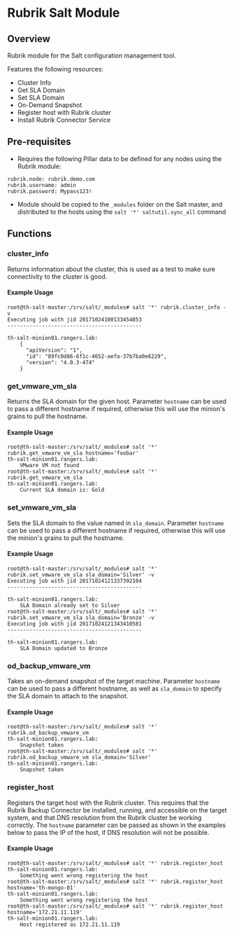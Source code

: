 # Rubrik Salt Module

## Overview

Rubrik module for the Salt configuration management tool.

Features the following resources:

* Cluster Info
* Get SLA Domain
* Set SLA Domain
* On-Demand Snapshot
* Register host with Rubrik cluster
* Install Rubrik Connector Service

## Pre-requisites

* Requires the following Pillar data to be defined for any nodes using the Rubrik module:

```
rubrik.node: rubrik.demo.com
rubrik.username: admin
rubrik.password: Mypass123!
```

* Module should be copied to the `_modules` folder on the Salt master, and distributed to the hosts using the `salt '*' saltutil.sync_all` command

## Functions

### cluster_info

Returns information about the cluster, this is used as a test to make sure connectivity to the cluster is good.

#### Example Usage

```none
root@th-salt-master:/srv/salt/_modules# salt '*' rubrik.cluster_info -v
Executing job with jid 20171024100133454853
-------------------------------------------

th-salt-minion01.rangers.lab:
    {
      "apiVersion": "1",
      "id": "89fc0d86-6f1c-4652-aefa-37b7ba0e6229",
      "version": "4.0.3-474"
    }
```

### get_vmware_vm_sla

Returns the SLA domain for the given host. Parameter `hostname` can be used to pass a different hostname if required, otherwise this will use the minion's grains to pull the hostname.

#### Example Usage

```none
root@th-salt-master:/srv/salt/_modules# salt '*' rubrik.get_vmware_vm_sla hostname='foobar'
th-salt-minion01.rangers.lab:
    VMware VM not found
root@th-salt-master:/srv/salt/_modules# salt '*' rubrik.get_vmware_vm_sla
th-salt-minion01.rangers.lab:
    Current SLA domain is: Gold
```

### set_vmware_vm_sla

Sets the SLA domain to the value named in `sla_domain`. Parameter `hostname` can be used to pass a different hostname if required, otherwise this will use the minion's grains to pull the hostname.

#### Example Usage

```none
root@th-salt-master:/srv/salt/_modules# salt '*' rubrik.set_vmware_vm_sla sla_domain='Silver' -v
Executing job with jid 20171024121337392104
-------------------------------------------

th-salt-minion01.rangers.lab:
    SLA Domain already set to Silver
root@th-salt-master:/srv/salt/_modules# salt '*' rubrik.set_vmware_vm_sla sla_domain='Bronze' -v
Executing job with jid 20171024121343410581
-------------------------------------------

th-salt-minion01.rangers.lab:
    SLA Domain updated to Bronze
```

### od_backup_vmware_vm

Takes an on-demand snapshot of the target machine. Parameter `hostname` can be used to pass a different hostname, as well as `sla_domain` to specify the SLA domain to attach to the snapshot.

#### Example Usage

```none
root@th-salt-master:/srv/salt/_modules# salt '*' rubrik.od_backup_vmware_vm
th-salt-minion01.rangers.lab:
    Snapshot taken
root@th-salt-master:/srv/salt/_modules# salt '*' rubrik.od_backup_vmware_vm sla_domain='Silver'
th-salt-minion01.rangers.lab:
    Snapshot taken
```

### register_host

Registers the target host with the Rubrik cluster. This requires that the Rubrik Backup Connector be installed, running, and accessible on the target system, and that DNS resolution from the Rubrik cluster be working correctly. The `hostname` parameter can be passed as shown in the examples below to pass the IP of the host, if DNS resolution will not be possible.

#### Example Usage

```none
root@th-salt-master:/srv/salt/_modules# salt '*' rubrik.register_host
th-salt-minion01.rangers.lab:
    Something went wrong registering the host
root@th-salt-master:/srv/salt/_modules# salt '*' rubrik.register_host hostname='th-mongo-01'
th-salt-minion01.rangers.lab:
    Something went wrong registering the host
root@th-salt-master:/srv/salt/_modules# salt '*' rubrik.register_host hostname='172.21.11.119'
th-salt-minion01.rangers.lab:
    Host registered as 172.21.11.119
```
